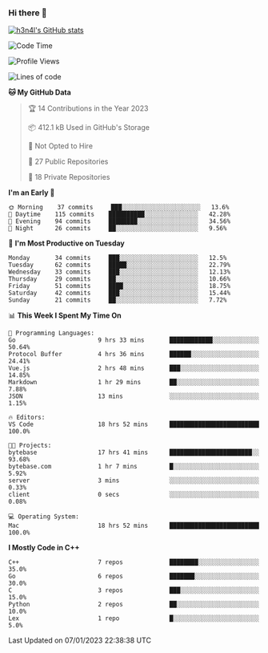 ### Hi there 👋

[![h3n4l's GitHub stats](https://github-readme-stats.vercel.app/api?username=h3n4l&count_private=true&show_icons=true&theme=radical)](https://github.com/h3n4l/github-readme-stats)

<!--START_SECTION:waka-->
![Code Time](http://img.shields.io/badge/Code%20Time-868%20hrs%2023%20mins-blue)

![Profile Views](http://img.shields.io/badge/Profile%20Views-0-blue)

![Lines of code](https://img.shields.io/badge/From%20Hello%20World%20I%27ve%20Written-44%20Thousand%20lines%20of%20code-blue)

**🐱 My GitHub Data** 

> 🏆 14 Contributions in the Year 2023
 > 
> 📦 412.1 kB Used in GitHub's Storage 
 > 
> 🚫 Not Opted to Hire
 > 
> 📜 27 Public Repositories 
 > 
> 🔑 18 Private Repositories  
 > 
**I'm an Early 🐤** 

```text
🌞 Morning    37 commits     ███░░░░░░░░░░░░░░░░░░░░░░   13.6% 
🌆 Daytime    115 commits    ██████████░░░░░░░░░░░░░░░   42.28% 
🌃 Evening    94 commits     ████████░░░░░░░░░░░░░░░░░   34.56% 
🌙 Night      26 commits     ██░░░░░░░░░░░░░░░░░░░░░░░   9.56%

```
📅 **I'm Most Productive on Tuesday** 

```text
Monday       34 commits     ███░░░░░░░░░░░░░░░░░░░░░░   12.5% 
Tuesday      62 commits     █████░░░░░░░░░░░░░░░░░░░░   22.79% 
Wednesday    33 commits     ███░░░░░░░░░░░░░░░░░░░░░░   12.13% 
Thursday     29 commits     ██░░░░░░░░░░░░░░░░░░░░░░░   10.66% 
Friday       51 commits     ████░░░░░░░░░░░░░░░░░░░░░   18.75% 
Saturday     42 commits     ███░░░░░░░░░░░░░░░░░░░░░░   15.44% 
Sunday       21 commits     ██░░░░░░░░░░░░░░░░░░░░░░░   7.72%

```


📊 **This Week I Spent My Time On** 

```text
💬 Programming Languages: 
Go                       9 hrs 33 mins       ████████████░░░░░░░░░░░░░   50.64% 
Protocol Buffer          4 hrs 36 mins       ██████░░░░░░░░░░░░░░░░░░░   24.41% 
Vue.js                   2 hrs 48 mins       ███░░░░░░░░░░░░░░░░░░░░░░   14.85% 
Markdown                 1 hr 29 mins        ██░░░░░░░░░░░░░░░░░░░░░░░   7.88% 
JSON                     13 mins             ░░░░░░░░░░░░░░░░░░░░░░░░░   1.15%

🔥 Editors: 
VS Code                  18 hrs 52 mins      █████████████████████████   100.0%

🐱‍💻 Projects: 
bytebase                 17 hrs 41 mins      ███████████████████████░░   93.68% 
bytebase.com             1 hr 7 mins         █░░░░░░░░░░░░░░░░░░░░░░░░   5.92% 
server                   3 mins              ░░░░░░░░░░░░░░░░░░░░░░░░░   0.33% 
client                   0 secs              ░░░░░░░░░░░░░░░░░░░░░░░░░   0.08%

💻 Operating System: 
Mac                      18 hrs 52 mins      █████████████████████████   100.0%

```

**I Mostly Code in C++** 

```text
C++                      7 repos             ████████░░░░░░░░░░░░░░░░░   35.0% 
Go                       6 repos             ███████░░░░░░░░░░░░░░░░░░   30.0% 
C                        3 repos             ███░░░░░░░░░░░░░░░░░░░░░░   15.0% 
Python                   2 repos             ██░░░░░░░░░░░░░░░░░░░░░░░   10.0% 
Lex                      1 repo              █░░░░░░░░░░░░░░░░░░░░░░░░   5.0%

```



 Last Updated on 07/01/2023 22:38:38 UTC
<!--END_SECTION:waka-->

